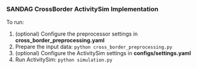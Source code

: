 
### SANDAG CrossBorder ActivitySim Implementation

To run:

1. (optional) Configure the preprocessor settings in **cross_border_preprocessing.yaml**
2. Prepare the input data: `python cross_border_preprocessing.py`
3. (optional) Configure the ActivitySim settings in **configs/settings.yaml**
4. Run ActivitySim: `python simulation.py`
